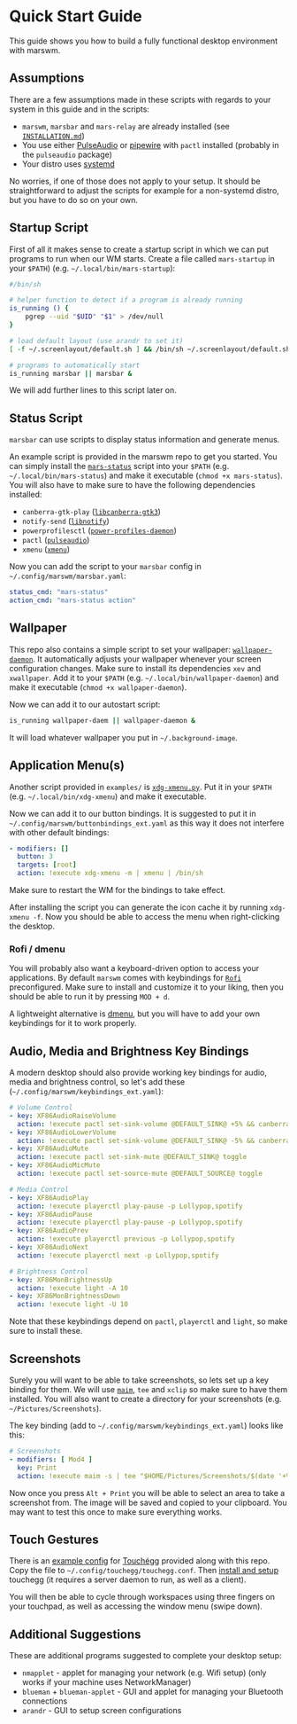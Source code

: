 # Quick Start Guide
This guide shows you how to build a fully functional desktop environment with marswm.


## Assumptions
There are a few assumptions made in these scripts with regards to your system in this guide and in the scripts:
* `marswm`, `marsbar` and `mars-relay` are already installed (see [`INSTALLATION.md`](./INSTALLATION.md))
* You use either [PulseAudio](https://www.freedesktop.org/wiki/Software/PulseAudio/) or [pipewire](https://pipewire.org/) with `pactl` installed (probably in the `pulseaudio` package)
* Your distro uses [systemd](https://systemd.io/)

No worries, if one of those does not apply to your setup.
It should be straightforward to adjust the scripts for example for a non-systemd distro, but you have to do so on your own.


## Startup Script
First of all it makes sense to create a startup script in which we can put programs to run when our WM starts.
Create a file called `mars-startup` in your `$PATH`) (e.g. `~/.local/bin/mars-startup`):
```sh
#/bin/sh

# helper function to detect if a program is already running
is_running () {
	pgrep --uid "$UID" "$1" > /dev/null
}

# load default layout (use arandr to set it)
[ -f ~/.screenlayout/default.sh ] && /bin/sh ~/.screenlayout/default.sh;

# programs to automatically start
is_running marsbar || marsbar &
```

We will add further lines to this script later on.


## Status Script
`marsbar` can use scripts to display status information and generate menus.

An example script is provided in the marswm repo to get you started.
You can simply install the [`mars-status`](examples/mars-status.sh) script into your `$PATH` (e.g. `~/.local/bin/mars-status`) and make it executable (`chmod +x mars-status`).
You will also have to make sure to have the following dependencies installed:
* `canberra-gtk-play` ([`libcanberra-gtk3`](https://pkgs.org/search/?q=libcanberra-gtk3))
* `notify-send` ([`libnotify`](https://pkgs.org/search/?q=libnotify))
* `powerprofilesctl` ([`power-profiles-daemon`](https://pkgs.org/search/?q=power-profiles-daemon))
* `pactl` ([`pulseaudio`](https://pkgs.org/search/?q=pulseaudio))
* `xmenu` ([`xmenu`](https://github.com/phillbush/xmenu))

Now you can add the script to your `marsbar` config in `~/.config/marswm/marsbar.yaml`:
```yaml
status_cmd: "mars-status"
action_cmd: "mars-status action"
```


## Wallpaper
This repo also contains a simple script to set your wallpaper: [`wallpaper-daemon`](examples/wallpaper-daemon.sh).
It automatically adjusts your wallpaper whenever your screen configuration changes.
Make sure to install its dependencies `xev` and `xwallpaper`.
Add it to your `$PATH` (e.g. `~/.local/bin/wallpaper-daemon`) and make it executable (`chmod +x wallpaper-daemon`).

Now we can add it to our autostart script:
```sh
is_running wallpaper-daem || wallpaper-daemon &
```

It will load whatever wallpaper you put in `~/.background-image`.


## Application Menu(s)
Another script provided in `examples/` is [`xdg-xmenu.py`](examples/xdg-xmenu.py).
Put it in your `$PATH` (e.g. `~/.local/bin/xdg-xmenu`) and make it executable.

Now we can add it to our button bindings.
It is suggested to put it in `~/.config/marswm/buttonbindings_ext.yaml` as this way it does not interfere with other default bindings:
```yaml
- modifiers: []
  button: 3
  targets: [root]
  action: !execute xdg-xmenu -m | xmenu | /bin/sh
```
Make sure to restart the WM for the bindings to take effect.

After installing the script you can generate the icon cache it by running `xdg-xmenu -f`.
Now you should be able to access the menu when right-clicking the desktop.

### Rofi / dmenu
You will probably also want a keyboard-driven option to access your applications.
By default `marswm` comes with keybindings for [`Rofi`](https://github.com/davatorium/rofi) preconfigured.
Make sure to install and customize it to your liking, then you should be able to run it by pressing `MOD + d`.

A lightweight alternative is [dmenu](https://tools.suckless.org/dmenu/), but you will have to add your own keybindings for it to work properly.


## Audio, Media and Brightness Key Bindings
A modern desktop should also provide working key bindings for audio, media and brightness control, so let's add these (`~/.config/marswm/keybindings_ext.yaml`):
```yaml
# Volume Control
- key: XF86AudioRaiseVolume
  action: !execute pactl set-sink-volume @DEFAULT_SINK@ +5% && canberra-gtk-play -i audio-volume-change
- key: XF86AudioLowerVolume
  action: !execute pactl set-sink-volume @DEFAULT_SINK@ -5% && canberra-gtk-play -i audio-volume-change
- key: XF86AudioMute
  action: !execute pactl set-sink-mute @DEFAULT_SINK@ toggle
- key: XF86AudioMicMute
  action: !execute pactl set-source-mute @DEFAULT_SOURCE@ toggle

# Media Control
- key: XF86AudioPlay
  action: !execute playerctl play-pause -p Lollypop,spotify
- key: XF86AudioPause
  action: !execute playerctl play-pause -p Lollypop,spotify
- key: XF86AudioPrev
  action: !execute playerctl previous -p Lollypop,spotify
- key: XF86AudioNext
  action: !execute playerctl next -p Lollypop,spotify

# Brightness Control
- key: XF86MonBrightnessUp
  action: !execute light -A 10
- key: XF86MonBrightnessDown
  action: !execute light -U 10
```

Note that these keybindings depend on `pactl`, `playerctl` and `light`, so make sure to install these.


## Screenshots
Surely you will want to be able to take screenshots, so lets set up a key binding for them.
We will use [`maim`](https://github.com/naelstrof/maim), `tee` and `xclip` so make sure to have them installed.
You will also want to create a directory for your screenshots (e.g. `~/Pictures/Screenshots`).

The key binding (add to `~/.config/marswm/keybindings_ext.yaml`) looks like this:
```yaml
# Screenshots
- modifiers: [ Mod4 ]
  key: Print
  action: !execute maim -s | tee "$HOME/Pictures/Screenshots/$(date '+%Y-%m-%d_%H-%M-%S.png')" | xclip -selection clipboard -t image/png -i
```

Now once you press `Alt + Print` you will be able to select an area to take a screenshot from.
The image will be saved and copied to your clipboard.
You may want to test this once to make sure everything works.


## Touch Gestures
There is an [example config](examples/touchegg.xml) for [Touchégg](https://github.com/JoseExposito/touchegg) provided along with this repo.
Copy the file to `~/.config/touchegg/touchegg.conf`.
Then [install and setup](https://github.com/JoseExposito/touchegg#installation) touchegg (it requires a server daemon to run, as well as a client).

You will then be able to cycle through workspaces using three fingers on your touchpad, as well as accessing the window menu (swipe down).


## Additional Suggestions
These are additional programs suggested to complete your desktop setup:
* `nmapplet` - applet for managing your network (e.g. Wifi setup) (only works if your machine uses NetworkManager)
* `blueman` + `blueman-applet` - GUI and applet for managing your Bluetooth connections
* `arandr` - GUI to setup screen configurations
